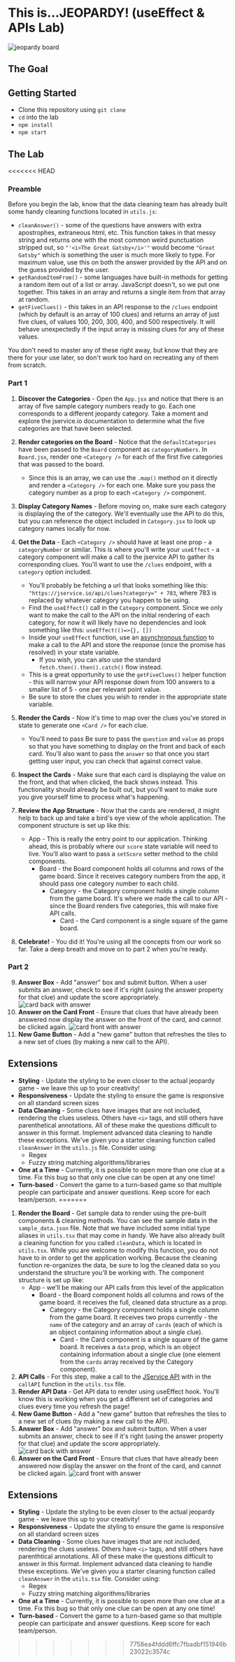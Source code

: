 # This is...JEOPARDY! (useEffect & APIs Lab)

![jeopardy board](Jeopardy.png)

## The Goal

## Getting Started

- Clone this repository using `git clone`
- `cd` into the lab
- `npm install`
- `npm start`

## The Lab

<<<<<<< HEAD
### Preamble

Before you begin the lab, know that the data cleaning team has already built some handy cleaning functions located in `utils.js`:

- `cleanAnswer()` - some of the questions have answers with extra apostrophes, extraneous html, etc. This function takes in that messy string and returns one with the most common weird punctuation stripped out, so `"'<i>The Great Gatsby</i>'"` would become `"Great Gatsby"` which is something the user is much more likely to type. For maximum value, use this on both the answer provided by the API and on the guess provided by the user.
- `getRandomItemFrom()` - some languages have built-in methods for getting a random item out of a list or array. JavaScript doesn't, so we put one together. This takes in an array and returns a single item from that array at random.
- `getFiveClues()` - this takes in an API response to the `/clues` endpoint (which by default is an array of 100 clues) and returns an array of just five clues, of values 100, 200, 300, 400, and 500 respectively. It will behave unexpectedly if the input array is missing clues for any of these values.

You don't need to master any of these right away, but know that they are there for your use later, so don't work too hard on recreating any of them from scratch.

### Part 1

1. **Discover the Categories** - Open the `App.jsx` and notice that there is an array of five sample category numbers ready to go. Each one corresponds to a different jeopardy category. Take a moment and explore the jservice.io documentation to determine what the five categories are that have been selected.

2. **Render categories on the Board** - Notice that the `defaultCategories` have been passed to the `Board` component as `categoryNumbers`. In `Board.jsx`, render one `<Category />` for each of the first five categories that was passed to the board.

   - Since this is an array, we can use the `.map()` method on it directly and render a `<Category />` for each one. Make sure you pass the category number as a prop to each `<Category />` component.

3. **Display Category Names** - Before moving on, make sure each category is displaying the of the category. We'll eventually use the API to do this, but you can reference the object included in `Category.jsx` to look up category names locally for now.

4. **Get the Data** - Each `<Category />` should have at least one prop - a `categoryNumber` or similar. This is where you'll write your `useEffect` - a category component will make a call to the jservice API to gather its corresponding clues. You'll want to use the `/clues` endpoint, with a `category` option included.

   - You'll probably be fetching a url that looks something like this: `"https://jservice.io/api/clues?category=" + 783`, where 783 is replaced by whatever category you happen to be using.
   - Find the `useEffect()` call in the `Category` component. Since we only want to make the call to the API on the initial rendering of each category, for now it will likely have no dependencies and look something like this: `useEffect(()=>{}, [])`
   - Inside your `useEffect` function, use an [asynchronous function](https://designcode.io/react-hooks-handbook-fetch-data-from-an-api) to make a call to the API and store the response (once the promise has resolved) in your state variable.
     - If you wish, you can also use the standard `fetch.then().then().catch()` flow instead.
   - This is a great opportunity to use the `getFiveClues()` helper function - this will narrow your API response down from 100 answers to a smaller list of 5 - one per relevant point value.
   - Be sure to store the clues you wish to render in the appropriate state variable.

5. **Render the Cards** - Now it's time to map over the clues you've stored in state to generate one `<Card />` for each clue.

   - You'll need to pass Be sure to pass the `question` and `value` as props so that you have something to display on the front and back of each card. You'll also want to pass the `answer` so that once you start getting user input, you can check that against correct value.

6. **Inspect the Cards** - Make sure that each card is displaying the value on the front, and that when clicked, the back shows instead. This functionality should already be built out, but you'll want to make sure you give yourself time to process what's happening.

7. **Review the App Structure** - Now that the cards are rendered, it might help to back up and take a bird's eye view of the whole application. The component structure is set up like this:

   - App - This is really the entry point to our application. Thinking ahead, this is probably where our `score` state variable will need to live. You'll also want to pass a `setScore` setter method to the child components.
     - Board - the Board component holds all columns and rows of the game board. Since it receives category numbers from the app, it should pass one category number to each child.
       - Category - the Category component holds a single column from the game board. It's where we made the call to our API - since the Board renders five categories, this will make five API calls.
         - Card - the Card component is a single square of the game board.

8. **Celebrate!** - You did it! You're using all the concepts from our work so far. Take a deep breath and move on to part 2 when you're ready.

### Part 2

9. **Answer Box** - Add "answer" box and submit button. When a user submits an answer, check to see if it's right (using the answer property for that clue) and update the score appropriately.
   ![card back with answer](card-back-with-input.png)
10. **Answer on the Card Front** - Ensure that clues that have already been answered now display the answer on the front of the card, and cannot be clicked again.
    ![card front with answer](card-front-with-answer.png)
11. **New Game Button** - Add a "new game" button that refreshes the tiles to a new set of clues (by making a new call to the API).

## Extensions

- **Styling** - Update the styling to be even closer to the actual jeopardy game - we leave this up to your creativity!
- **Responsiveness** - Update the styling to ensure the game is responsive on all standard screen sizes
- **Data Cleaning** - Some clues have images that are not included, rendering the clues useless. Others have `<i>` tags, and still others have parenthetical annotations. All of these make the questions difficult to answer in this format. Implement advanced data cleaning to handle these exceptions. We've given you a starter cleaning function called `cleanAnswer` in the `utils.js` file. Consider using:
  - Regex
  - Fuzzy string matching algorithms/libraries
- **One at a Time** - Currently, it is possible to open more than one clue at a time. Fix this bug so that only one clue can be open at any one time!
- **Turn-based** - Convert the game to a turn-based game so that multiple people can participate and answer questions. Keep score for each team/person.
=======
1. **Render the Board** - Get sample data to render using the pre-built components & cleaning methods. You can see the sample data in the `sample_data.json` file. Note that we have included some initial type aliases in `utils.tsx` that may come in handy. We have also already built a cleaning function for you called `cleanData`, which is located in `utils.tsx`.  While you are welcome to modify this function, you do not have to in order to get the application working. Because the cleaning function re-organizes the data, be sure to log the cleaned data so you understand the structure you'll be working with. The component structure is set up like:
    * App - we'll be making our API calls from this level of the application
        * Board - the Board component holds all columns and rows of the game board. it receives the full, cleaned data structure as a prop.
            * Category - the Category component holds a single column from the game board. It receives two props currently - the `name` of the category and an array of `cards` (each of which is an object containing information about a single clue).
                * Card - the Card component is a single square of the game board. It receives a `data` prop, which is an object containing information about a single clue (one element from the `cards` array received by the Category component). 
1. **API Calls** - For this step, make a call to the [JService API](https://jservice.io) with in the `callAPI` function in the `utils.tsx` file.
1. **Render API Data** - Get API data to render using useEffect hook. You'll know this is working when you get a different set of categories and clues every time you refresh the page! 
1. **New Game Button** - Add a "new game" button that refreshes the tiles to a new set of clues (by making a new call to the API).
1. **Answer Box** - Add "answer" box and submit button. When a user submits an answer, check to see if it's right (using the answer property for that clue) and update the score appropriately.
![card back with answer](card-back-with-input.png)
1. **Answer on the Card Front** - Ensure that clues that have already been answered now display the answer on the front of the card, and cannot be clicked again.
![card front with answer](card-front-with-answer.png)

## Extensions

* **Styling** - Update the styling to be even closer to the actual jeopardy game - we leave this up to your creativity!
* **Responsiveness** - Update the styling to ensure the game is responsive on all standard screen sizes
* **Data Cleaning** - Some clues have images that are not included, rendering the clues useless. Others have `<i>` tags, and still others have parenthtical annotations. All of these make the questions difficult to answer in this format. Implement advanced data cleaning to handle these exceptions. We've given you a starter cleaning function called `cleanAnswer` in the `utils.tsx` file. Consider using:
  * Regex
  * Fuzzy string matching algorithms/libraries
* **One at a Time** - Currently, it is possible to open more than one clue at a time. Fix this bug so that only one clue can be open at any one time!
* **Turn-based** - Convert the game to a turn-based game so that multiple people can participate and answer questions. Keep score for each team/person.
>>>>>>> 7758ea4fddd6ffc7fbadbf151946b23022c3574c
